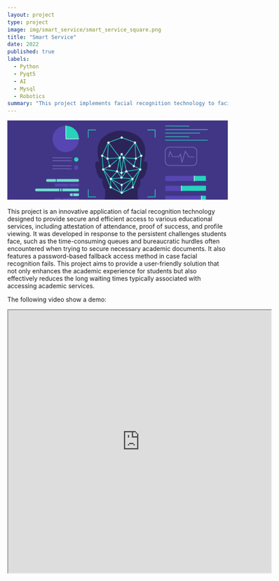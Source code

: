 ```yaml
---
layout: project
type: project
image: img/smart_service/smart_service_square.png
title: "Smart Service"
date: 2022
published: true
labels:
  - Python
  - Pyqt5
  - AI
  - Mysql
  - Robotics
summary: "This project implements facial recognition technology to facilitate secure and efficient access to student services in educational institutions, thereby enhancing campus experience and administrative efficiency.."
---
```


<img class="img-fluid" src="../img/smart_service/smart_service_header.png">

This project is an innovative application of facial recognition technology designed to provide secure and efficient access to various educational services, including attestation of attendance, proof of success, and profile viewing. It was developed in response to the persistent challenges students face, such as the time-consuming queues and bureaucratic hurdles often encountered when trying to secure necessary academic documents. It also features a password-based fallback access method in case facial recognition fails. This project aims to provide a user-friendly solution that not only enhances the academic experience for students but also effectively reduces the long waiting times typically associated with accessing academic services.

The following video show a demo:

 <iframe width="600" height="600"
src="https://www.youtube.com/embed/LQNYgDLgpTc">
</iframe> 
